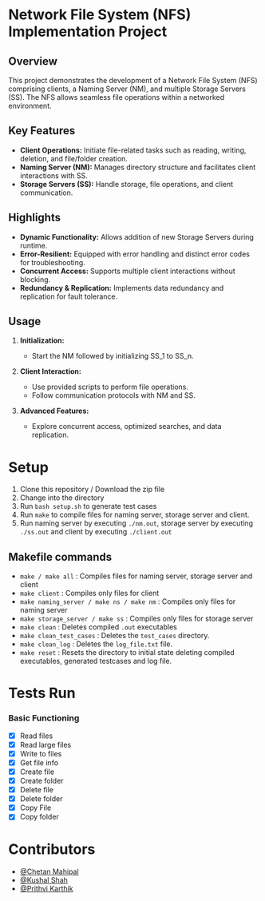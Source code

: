 # Network File System (NFS) Implementation Project

## Overview

This project demonstrates the development of a Network File System (NFS) comprising clients, a Naming Server (NM), and multiple Storage Servers (SS). The NFS allows seamless file operations within a networked environment.

## Key Features

- **Client Operations:** Initiate file-related tasks such as reading, writing, deletion, and file/folder creation.
- **Naming Server (NM):** Manages directory structure and facilitates client interactions with SS.
- **Storage Servers (SS):** Handle storage, file operations, and client communication.

## Highlights

- **Dynamic Functionality:** Allows addition of new Storage Servers during runtime.
- **Error-Resilient:** Equipped with error handling and distinct error codes for troubleshooting.
- **Concurrent Access:** Supports multiple client interactions without blocking.
- **Redundancy & Replication:** Implements data redundancy and replication for fault tolerance.

## Usage

1. **Initialization:**
   - Start the NM followed by initializing SS_1 to SS_n.

2. **Client Interaction:**
   - Use provided scripts to perform file operations.
   - Follow communication protocols with NM and SS.

3. **Advanced Features:**
   - Explore concurrent access, optimized searches, and data replication.

# Setup

1. Clone this repository / Download the zip file
2. Change into the directory
3. Run `bash setup.sh` to generate test cases
4. Run `make` to compile files for naming server, storage server and client.
5. Run naming server by executing `./nm.out`, storage server by executing `./ss.out` and client by executing `./client.out`

## Makefile commands

- `make / make all` : Compiles files for naming server, storage server and client
- `make client` : Compiles only files for client
- `make naming_server / make ns / make nm` : Compiles only files for naming server
- `make storage_server / make ss` : Compiles only files for storage server
- `make clean` : Deletes compiled `.out` executables
- `make clean_test_cases` : Deletes the `test_cases` directory.
- `make clean_log` : Deletes the `log_file.txt` file.
- `make reset` : Resets the directory to initial state deleting compiled executables, generated testcases and log file.

# Tests Run

### Basic Functioning

- [x] Read files
- [x] Read large files
- [x] Write to files
- [x] Get file info
- [x] Create file
- [x] Create folder
- [x] Delete file
- [x] Delete folder
- [x] Copy File
- [x] Copy folder

# Contributors

- [@Chetan Mahipal](https://github.com/MirageF458Italia)
- [@Kushal Shah](https://github.com/Kushal-Shah-03)
- [@Prithvi Karthik](https://github.com/Prithvi-k)
